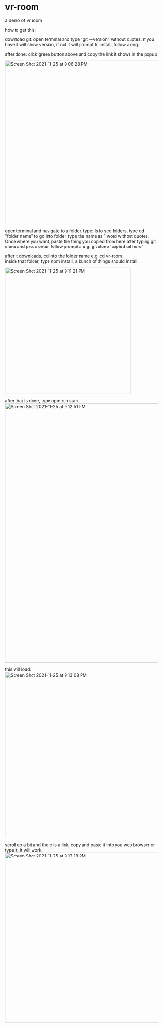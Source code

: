 # vr-room
a demo of vr room

how to get this:

  download git: open terminal and type "git --version" without quotes.  If you have it will show version, if not it will prompt to install, follow along.
  
  after done:
      click green button above and copy the link it shows in the popup
  
  <img width="536" alt="Screen Shot 2021-11-25 at 9 06 28 PM" src="https://user-images.githubusercontent.com/26906142/143516077-ce8045ac-666a-4ba9-92df-7d3dd0327530.png">

  open terminal and navigate to a folder.  type: ls to see folders, type cd "folder name" to go into folder.  type the name as 1 word without quotes.  Once where you want, paste the thing you copied from here after typing git clone and press enter, follow prompts, e.g. git clone 'copied url here'
  
  after it downloads, cd into the folder name e.g. cd vr-room .  
  inside that folder, type npm install, a bunch of things should install.
  
  <img width="414" alt="Screen Shot 2021-11-25 at 9 11 21 PM" src="https://user-images.githubusercontent.com/26906142/143516667-f374427f-4d4f-49e0-9352-35ceb29e542b.png">

after that is done, type npm run start
<img width="851" alt="Screen Shot 2021-11-25 at 9 12 51 PM" src="https://user-images.githubusercontent.com/26906142/143516707-d457f3c2-82d8-4fec-bd73-d5454d3fd9c6.png">

this will load:
<img width="545" alt="Screen Shot 2021-11-25 at 9 13 08 PM" src="https://user-images.githubusercontent.com/26906142/143516727-497adb15-ff3c-498b-9e50-c72b22f7e392.png">

scroll up a bit and there is a link, copy and paste it into you web browser or type it, it will work.
<img width="559" alt="Screen Shot 2021-11-25 at 9 13 18 PM" src="https://user-images.githubusercontent.com/26906142/143516758-a1135d07-d8ba-4c51-a471-01e79671a242.png">
